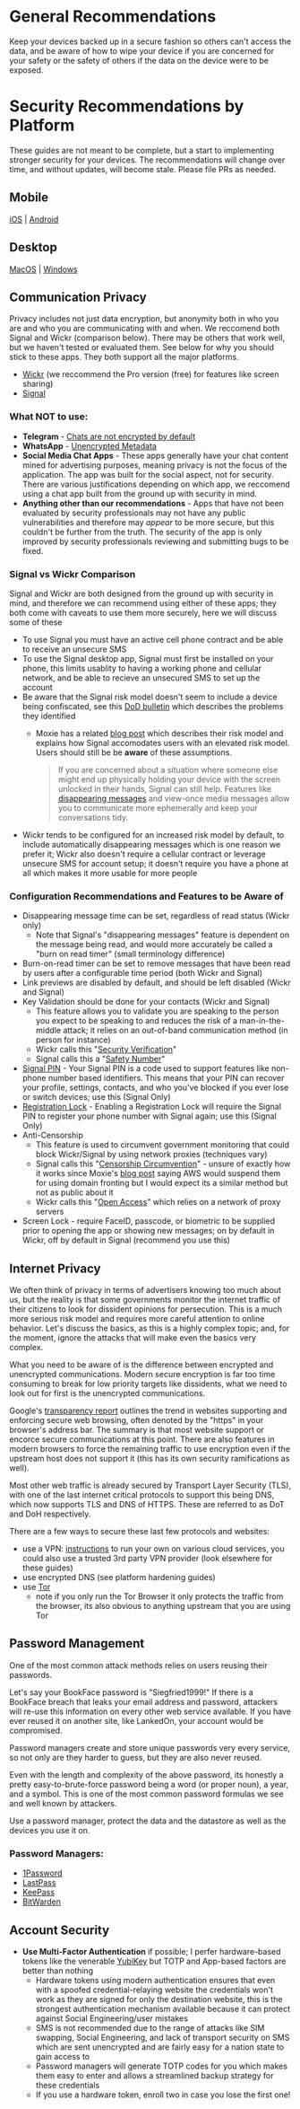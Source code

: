 # General Recommendations
Keep your devices backed up in a secure fashion so others can't access the data, and be aware of how to wipe your device if you are concerned for your safety or the safety of others if the data on the device were to be exposed.

# Security Recommendations by Platform
These guides are not meant to be complete, but a start to implementing stronger security for your devices. The recommendations will change over time, and without updates, will become stale. Please file PRs as needed.


## Mobile ##
[iOS](guides/ios.md) | [Android](guides/android.md)


## Desktop ##
[MacOS](guides/macos.md) | [Windows](guides/windows.md)

## Communication Privacy ##
Privacy includes not just data encryption, but anonymity both in who you are and who you are communicating with and when. We reccomend both Signal and Wickr (comparison below). There may be others that work well, but we haven't tested or evaluated them. See below for why you should stick to these apps. They both support all the major platforms.
- [Wickr](https://pro-download.wickr.com/#/version/pro) (we reccommend the Pro version (free) for features like screen sharing)
- [Signal](https://signal.org/download/)


### What NOT to use:
- **Telegram** - [Chats are not encrypted by default](https://www.howtogeek.com/710344/psa-telegram-chats-arent-end-to-end-encrypted-by-default/)
- **WhatsApp** - [Unencrypted Metadata](https://arstechnica.com/gadgets/2021/09/whatsapp-end-to-end-encrypted-messages-arent-that-private-after-all/)
- **Social Media Chat Apps** - These apps generally have your chat content mined for advertising purposes, meaning privacy is not the focus of the application. The app was built for the social aspect, not for security. There are various justifications depending on which app, we reccomend using a chat app built from the ground up with security in mind.
- **Anything other than our recommendations** - Apps that have not been evaluated by security professionals may not have any public vulnerabilities and therefore may *appear* to be more secure, but this couldn't be further from the truth. The security of the app is only improved by security professionals reviewing and submitting bugs to be fixed.

### Signal vs Wickr Comparison
Signal and Wickr are both designed from the ground up with security in mind, and therefore we can recommend using either of these apps; they both come with caveats to use them more securely, here we will discuss some of these
 - To use Signal you must have an active cell phone contract and be able to receive an unsecure SMS
 - To use the Signal desktop app, Signal must first be installed on your phone, this limits usablity to having a working phone and cellular network, and be able to recieve an unsecured SMS to set up the account
 - Be aware that the Signal risk model doesn't seem to include a device being confiscated, see this [DoD bulletin](https://content.govdelivery.com/accounts/USDODDC3/bulletins/2e03518) which describes the problems they identified
   - Moxie has a related [blog post](https://signal.org/blog/cellebrite-and-clickbait/) which describes their risk model and explains how Signal accomodates users with an elevated risk model. Users should still be be **aware** of these assumptions.

     > If you are concerned about a situation where someone else might end up physically holding your device with the screen unlocked in their hands, Signal can still help. Features like [disappearing messages](https://signal.org/blog/disappearing-by-default/) and view-once media messages allow you to communicate more ephemerally and keep your conversations tidy.
- Wickr tends to be configured for an increased risk model by default, to include automatically disappearing messages which is one reason we prefer it; Wickr also doesn't require a cellular contract or leverage unsecure SMS for account setup; it doesn't require you have a phone at all which makes it more usable for more people

### Configuration Recommendations and Features to be Aware of
- Disappearing message time can be set, regardless of read status (Wickr only)
  - Note that Signal's "disappearing messages" feature is dependent on the message being read, and  would more accurately be called a "burn on read timer" (small terminology difference)
- Burn-on-read timer can be set to remove messages that have been read by users after a configurable time period (both Wickr and Signal)
- Link previews are disabled by default, and should be left disabled (Wickr and Signal)
- Key Validation should be done for your contacts (Wickr and Signal)
  - This feature allows you to validate you are speaking to the person you expect to be speaking to and reduces the risk of a man-in-the-middle attack; it relies on an out-of-band communication method (in person for instance)
  - Wickr calls this "[Security Verification](https://support.wickr.com/hc/en-us/articles/115005092548-Security-Verification)"
  - Signal calls this a "[Safety Number](https://support.signal.org/hc/en-us/articles/360007060632-What-is-a-safety-number-and-why-do-I-see-that-it-changed-)"
- [Signal PIN](https://support.signal.org/hc/en-us/articles/360007059792-Signal-PIN) - Your Signal PIN is a code used to support features like non-phone number based identifiers. This means that your PIN can recover your profile, settings, contacts, and who you’ve blocked if you ever lose or switch devices; use this (Signal Only) 
- [Registration Lock](https://support.signal.org/hc/en-us/articles/360007059792-Signal-PIN#manage_registration_lock) - Enabling a Registration Lock will require the Signal PIN to register your phone number with Signal again; use this (Signal Only)
- Anti-Censorship
  - This feature is used to circumvent government monitoring that could block Wickr/Signal by using network proxies (techniques vary)
  - Signal calls this "[Censorship Circumvention](https://signal.org/blog/doodles-stickers-censorship/)" - unsure of exactly how it works since Moxie's [blog post](https://signal.org/blog/looking-back-on-the-front/) saying AWS would suspend them for using domain fronting but I would expect its a similar method but not as public about it
  - Wickr calls this "[Open Access](https://wickr.com/product-feature-wickr-open-access/)" which relies on a network of proxy servers
- Screen Lock - require FaceID, passcode, or biometric to be supplied prior to opening the app or showing new messages; on by default in Wickr, off by default in Signal (recommend you use this)


## Internet Privacy ##
We often think of privacy in terms of advertisers knowing too much about us, but the reality is that some governments monitor the internet traffic of their citizens to look for dissident opinions for persecution. This is a much more serious risk model and requires more careful attention to online behavior. Let's discuss the basics, as this is a highly complex topic; and, for the moment, ignore the attacks that will make even the basics very complex.

What you need to be aware of is the difference between encrypted and unencrypted communications. Modern secure encryption is far too time consuming to break for low priority targets like dissidents, what we need to look out for first is the unencrypted communications. 

Google's [transparency report](https://transparencyreport.google.com/https/overview?hl=en) outlines the trend in websites supporting and enforcing secure web browsing, often denoted by the "https" in your browser's address bar. The summary is that most website support or encorce secure communications at this point. There are also features in modern browsers to force the remaining traffic to use encryption even if the upstream host does not support it (this has its own security ramifications as well).

Most other web traffic is already secured by Transport Layer Security (TLS), with one of the last internet critical protocols to support this being DNS, which now supports TLS and DNS of HTTPS. These are referred to as DoT and DoH respectively.

There are a few ways to secure these last few protocols and websites: 
- use a VPN: [instructions](https://openvpn.net/download-open-vpn/) to run your own on various cloud services, you could also use a trusted 3rd party VPN provider (look elsewhere for these guides)
- use encrypted DNS (see platform hardening guides)
- use [Tor](https://www.torproject.org) 
  - note if you only run the Tor Browser it only protects the traffic from the browser, its also obvious to anything upstream that you are using Tor




## Password Management ##
One of the most common attack methods relies on users reusing their passwords. 

Let's say your BookFace password is "Siegfried1999!" If there is a BookFace breach that leaks your email address and password, attackers will re-use this information on every other web service available. If you have ever reused it on another site, like LankedOn, your account would be compromised. 

Password managers create and store unique passwords very every service, so not only are they harder to guess, but they are also never reused. 

Even with the length and complexity of the above password, its honestly a pretty easy-to-brute-force password being a word (or proper noun), a year, and a symbol. This is one of the most common password formulas we see and well known by attackers.

Use a password manager, protect the data and the datastore as well as the devices you use it on.

### Password Managers:
- [1Password](https://1password.com/)
- [LastPass](https://www.lastpass.com/)
- [KeePass](https://keepass.info/)
- [BitWarden](https://bitwarden.com/)

## Account Security
- **Use Multi-Factor Authentication** if possible; I perfer hardware-based tokens like the venerable [YubiKey](https://www.yubico.com/products/) but TOTP and App-based factors are better than nothing
  - Hardware tokens using modern authentication ensures that even with a spoofed credential-relaying website the credentials won't work as they are signed for only the destination website, this is the strongest authentication mechanism available because it can protect against Social Engineering/user mistakes
  -  SMS is not recommended due to the range of attacks like SIM swapping, Social Engineering, and lack of transport security on SMS which are sent unencrypted and are fairly easy for a nation state to gain access to
  -  Password managers will generate TOTP codes for you which makes them easy to enter and allows a streamlined backup strategy for these credentials
  -  If you use a hardware token, enroll two in case you lose the first one!